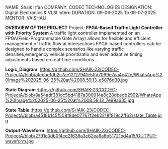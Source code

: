NAME: Shaik Irfan
COMPANY: CODEC TECHNOLOGIES
DESIGNATION: Digital Electronics & VLSI Intern
DURATION: 09-06-2025 To 09-07-2025
MENTOR: VAISHALI.


  **OVERVIEW OF THE PROJECT**
 Project: **FPGA-Based Traffic Light Controller with Priority System**
           A traffic light controller implememted on an FPGA(Field-Programmable Gate Array) allows for flexible and 
           efficient management of traffic flow at intersections.FPGA-based controllers cab be designed to handle complex
           scenarios like varying traffic densities,emergency vehicle prioritizatio and even adaptive timing adjustments
           based on real-time conditions...
           

**Logic_Diagram**: https://github.com/SHAIK-23/CODEC-ProjectA/blob/afecbe1db2c7ae12f27941e5ffd7099e7aa4e42e/WhatsApp%20Image%202025-06-25%20at%2008.59.13_e5876d30.jpg

 **State Diagram** :https://github.com/SHAIK-23/CODEC-ProjectA/blob/8a54adf381dc5bd4187a300914a6c28dbedb2992/WhatsApp%20Image%202025-06-25%20at%2008.59.13_7e99a635.jpg
 
**State Table** :https://github.com/SHAIK-23/CODEC-ProjectA/blob/a4518b145f508f8de07767f2eb2218f819c2ff62/state_Table.jpg

**Output-Waveform** :https://github.com/SHAIK-23/CODEC-ProjectA/blob/2791c0db0f4ce21638a3c62ea8a6b51721bd4a15/OUTPUT-waveform.jpg
